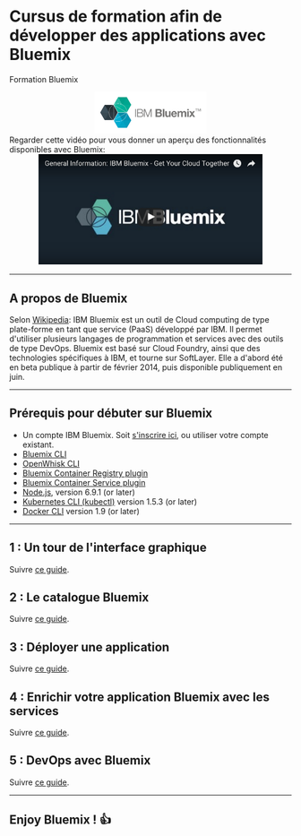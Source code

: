 # Cursus de formation afin de développer des applications avec Bluemix

Formation Bluemix

<center>
      <img src="Bluemix.png" width="200" />
</center>
Regarder cette vidéo pour vous donner un aperçu des fonctionnalités disponibles avec Bluemix:
<center>
      <a href="https://youtu.be/p9dZiMpbVH0"><img src="youtube.png" width="400" /></a>
</center>

---

## A propos de Bluemix


Selon [Wikipedia](https://fr.wikipedia.org/wiki/Bluemix):
IBM Bluemix est un outil de Cloud computing de type plate-forme en tant que service (PaaS) développé par IBM.
Il permet d'utiliser plusieurs langages de programmation et services avec des outils de type DevOps.
Bluemix est basé sur Cloud Foundry, ainsi que des technologies spécifiques à IBM, et tourne sur SoftLayer.
Elle a d'abord été en beta publique à partir de février 2014, puis disponible publiquement en juin.

---

## Prérequis pour débuter sur Bluemix

* Un compte IBM Bluemix. Soit [s'inscrire ici](https://console.ng.bluemix.net), ou utiliser votre compte existant.
* [Bluemix CLI](https://clis.ng.bluemix.net/ui/home.html)
* [OpenWhisk CLI](https://console.ng.bluemix.net/openwhisk/learn/cli)
* [Bluemix Container Registry plugin](https://console.ng.bluemix.net/docs/cli/plugins/registry/index.html)
* [Bluemix Container Service plugin](https://console.ng.bluemix.net/docs/containers/cs_cli_devtools.html)
* [Node.js](https://nodejs.org), version 6.9.1 (or later)
* [Kubernetes CLI (kubectl)](https://kubernetes.io/docs/tasks/kubectl/install/) version 1.5.3 (or later)
* [Docker CLI](https://docs.docker.com/engine/installation/) version 1.9 (or later)

---
## 1 : Un tour de l'interface graphique
Suivre [ce guide](tour/.README.md).

## 2 : Le catalogue Bluemix
Suivre [ce guide](catalog/README.md).

## 3 : Déployer une application
Suivre [ce guide](deploy/README.md).

## 4 : Enrichir votre application Bluemix avec les services
Suivre [ce guide](services/README.md).

## 5 : DevOps avec Bluemix
Suivre [ce guide](devops/README.md).

---
## Enjoy Bluemix ! :+1:
